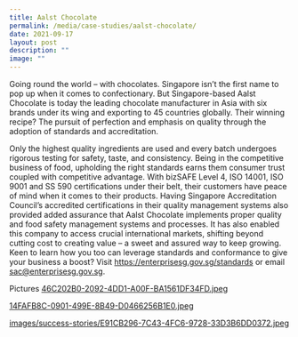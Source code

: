 ```yaml
---
title: Aalst Chocolate
permalink: /media/case-studies/aalst-chocolate/
date: 2021-09-17
layout: post
description: ""
image: ""
---
```

Going round the world – with chocolates.
Singapore isn’t the first name to pop up when it comes to confectionary. But Singapore-based Aalst Chocolate is today the leading chocolate manufacturer in Asia with six brands under its wing and exporting to 45 countries globally.
Their winning recipe?
The pursuit of perfection and emphasis on quality through the adoption of standards and accreditation.

Only the highest quality ingredients are used and every batch undergoes rigorous testing for safety, taste, and consistency. Being in the competitive business of food, upholding the right standards earns them consumer trust coupled with competitive advantage. 
With bizSAFE Level 4, ISO 14001, ISO 9001 and SS 590 certifications under their belt, their customers have peace of mind when it comes to their products. Having Singapore Accreditation Council’s accredited certifications in their quality management systems also provided added assurance that Aalst Chocolate implements proper quality and food safety management systems and processes. It has also enabled this company to access crucial international markets, shifting beyond cutting cost to creating value – a sweet and assured way to keep growing.
Keen to learn how you too can leverage standards and conformance to give your business a boost? Visit https://enterprisesg.gov.sg/standards or email sac@enterprisesg.gov.sg. 

Pictures 
[46C202B0-2092-4DD1-A00F-BA1561DF34FD.jpeg](/images/success-stories/46C202B0-2092-4DD1-A00F-BA1561DF34FD.jpeg)

[14FAFB8C-0901-499E-8B49-D0466256B1E0.jpeg](/images/success-stories/14FAFB8C-0901-499E-8B49-D0466256B1E0.jpeg)

[images/success-stories/E91CB296-7C43-4FC6-9728-33D3B6DD0372.jpeg](/images/success-stories/E91B296-7C43-4FC6-9728-33D3B6DD0372.jpeg)